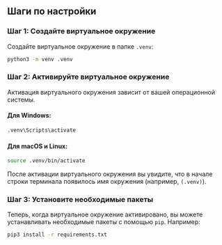 ## Шаги по настройки


### Шаг 1: Создайте виртуальное окружение
Создайте виртуальное окружение в папке `.venv`:

```sh
python3 -m venv .venv
```

### Шаг 2: Активируйте виртуальное окружение
Активация виртуального окружения зависит от вашей операционной системы.

#### Для Windows:
```sh
.venv\Scripts\activate
```

#### Для macOS и Linux:
```sh
source .venv/bin/activate
```

После активации виртуального окружения вы увидите, что в начале строки терминала появилось имя окружения (например, `(.venv)`).

### Шаг 3: Установите необходимые пакеты
Теперь, когда виртуальное окружение активировано, вы можете устанавливать необходимые пакеты с помощью `pip`. Например:

```sh
pip3 install -r requirements.txt
```